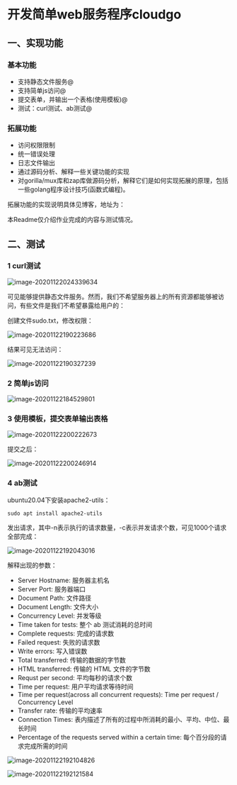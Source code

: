 # 开发简单web服务程序cloudgo

## 一、实现功能

### 基本功能

-   支持静态文件服务@
-   支持简单js访问@
-   提交表单，并输出一个表格(使用模板)@
-   测试：curl测试、ab测试@

### 拓展功能

-   访问权限限制
-   统一错误处理
-   日志文件输出
-   通过源码分析、解释一些关键功能的实现
-   对gorilla/mux库和zap库做源码分析，解释它们是如何实现拓展的原理，包括一些golang程序设计技巧(函数式编程)。

拓展功能的实现说明具体见博客，地址为：

本Readme仅介绍作业完成的内容与测试情况。

## 二、测试

### 1 curl测试

![image-20201122024339634](/home/wucp/git/cloudgo/img/image-20201122024339634.png)

可见能够提供静态文件服务。然而，我们不希望服务器上的所有资源都能够被访问，有些文件是我们不希望暴露给用户的：

创建文件sudo.txt，修改权限：

![image-20201122190223686](/home/wucp/git/cloudgo/img/image-20201122190223686.png)

结果可见无法访问：

![image-20201122190327239](/home/wucp/.config/Typora/typora-user-images/image-20201122190327239.png)

### 2 简单js访问

![image-20201122184529801](/home/wucp/.config/Typora/typora-user-images/image-20201122184529801.png)

### 3 使用模板，提交表单输出表格

![image-20201122200222673](/home/wucp/git/cloudgo/img/image-20201122200222673.png)

提交之后：

![image-20201122200246914](/home/wucp/.config/Typora/typora-user-images/image-20201122200246914.png)

### 4 ab测试

ubuntu20.04下安装apache2-utils：

```
sudo apt install apache2-utils
```

发出请求，其中-n表示执行的请求数量，-c表示并发请求个数，可见1000个请求全部完成：

![image-20201122192043016](/home/wucp/.config/Typora/typora-user-images/image-20201122192043016.png)

解释出现的参数：

-   Server Hostname: 服务器主机名
-   Server Port: 服务器端口
-   Document Path: 文件路径
-   Document Length: 文件大小
-   Concurrency Level: 并发等级
-   Time taken for tests: 整个 ab 测试消耗的总时间
-   Complete requests: 完成的请求数
-   Failed request: 失败的请求数
-   Write errors: 写入错误数
-   Total transferred: 传输的数据的字节数
-   HTML transferred: 传输的 HTML 文件的字节数
-   Requst per second: 平均每秒的请求个数
-   Time per request: 用户平均请求等待时间
-   Time per request(across all concurrent requests): Time per request / Concurrency Level
-   Transfer rate: 传输的平均速率
-   Connection Times: 表内描述了所有的过程中所消耗的最小、平均、中位、最长时间
-   Percentage of the requests served within a certain time: 每个百分段的请求完成所需的时间

![image-20201122192104826](/home/wucp/.config/Typora/typora-user-images/image-20201122192104826.png)

![image-20201122192121584](/home/wucp/.config/Typora/typora-user-images/image-20201122192121584.png)



